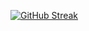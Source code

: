 [![GitHub Streak](https://github-readme-streak-stats.herokuapp.com?user=FahmiFahlevi&theme=dark&hide_border=true)](https://git.io/streak-stats)
